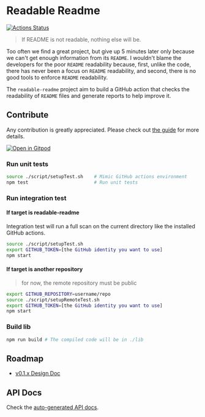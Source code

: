 # Readable Readme

[![Actions Status](https://github.com/tianhaoz95/readable-readme/workflows/PR%20Checks/badge.svg)](https://github.com/tianhaoz95/readable-readme/actions)

<!-- TODO(tianhaoz95): add project description -->

> If README is not readable, nothing else will be.

Too often we find a great project, but give up 5 minutes later only because we can't get enough information from its `README`. I wouldn't blame the developers for the poor `README` readability because, first, unlike the code, there has never been a focus on `README` readability, and second, there is no good tools to enforce `README` readability.

The `readable-readme` project aim to build a GitHub action that checks the readability of `README` files and generate reports to help improve it.

## Contribute

Any contribution is greatly appreciated. Please check out [the guide](./CONTRIBUTING.md) for more details.

[![Open in Gitpod](https://gitpod.io/button/open-in-gitpod.svg)](https://gitpod.io/#github.com/tianhaoz95/readable-readme.git)

### Run unit tests

```bash
source ./script/setupTest.sh    # Mimic GitHub actions environment
npm test                        # Run unit tests
```

### Run integration test

#### If target is readable-readme

Integration test will run a full scan on the current directory like the installed GitHub actions.

```bash
source ./script/setupTest.sh
export GITHUB_TOKEN=[the GitHub identity you want to use]
npm start
```

#### If target is another repository

> for now, the remote repository must be public

```bash
export GITHUB_REPOSITORY=username/repo
source ./script/setupRemoteTest.sh
export GITHUB_TOKEN=[the GitHub identity you want to use]
npm start
```

### Build lib

```bash
npm run build # The compiled code will be in ./lib
```

## Roadmap

* [v0.1.x Design Doc](./docs/v1-design-doc.md)

## API Docs

Check the [auto-generated API docs](http://tianhaoz.com/readable-readme/docs/api/index.html).
